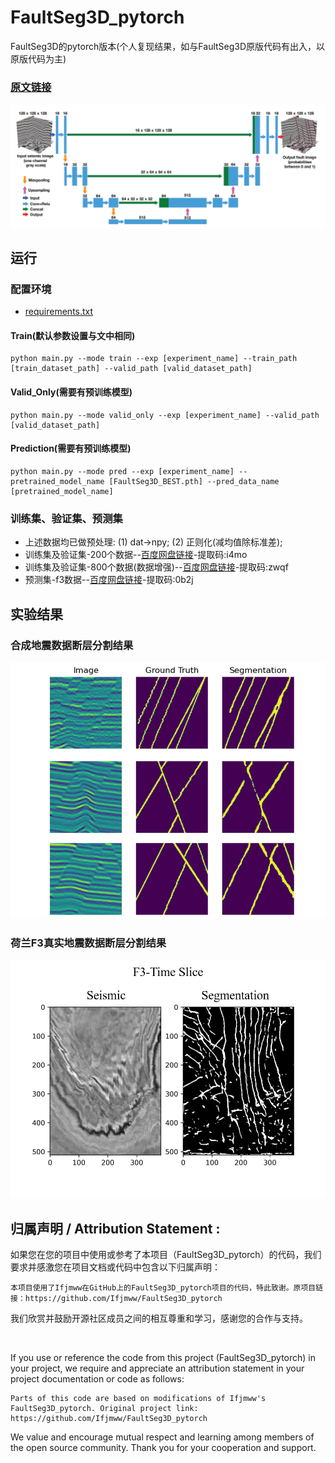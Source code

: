 # FaultSeg3D_pytorch
FaultSeg3D的pytorch版本(个人复现结果，如与FaultSeg3D原版代码有出入，以原版代码为主)

### [原文链接](http://cig.ustc.edu.cn/_upload/tpl/05/cd/1485/template1485/papers/wu2019FaultSeg3D.pdf)

![FaultSeg3D网络结构图](/docs/FaultSeg3D.png "FaultSeg3D")

## 运行
### 配置环境
* [requirements.txt](./requirements.txt)
#### Train(默认参数设置与文中相同)
```angular2html
python main.py --mode train --exp [experiment_name] --train_path [train_dataset_path] --valid_path [valid_dataset_path]
```
#### Valid_Only(需要有预训练模型)
```angular2html
python main.py --mode valid_only --exp [experiment_name] --valid_path [valid_dataset_path]
```
#### Prediction(需要有预训练模型)
```angular2html
python main.py --mode pred --exp [experiment_name] --pretrained_model_name [FaultSeg3D_BEST.pth] --pred_data_name [pretrained_model_name] 
```

### 训练集、验证集、预测集
* 上述数据均已做预处理: (1) dat->npy; (2) 正则化(减均值除标准差);
* 训练集及验证集-200个数据--[百度网盘链接](https://pan.baidu.com/s/10o848E2vMmjmi21xZBFRiw?pwd=i4mo)-提取码:i4mo 
* 训练集及验证集-800个数据(数据增强)--[百度网盘链接](https://pan.baidu.com/s/1PzsmRt9drnZI9J5GFOk9rw?pwd=zwqf)-提取码:zwqf 
* 预测集-f3数据--[百度网盘链接](https://pan.baidu.com/s/1iBnW94Yn2U0GQQF3-3pXOA?pwd=0b2j)-提取码:0b2j


## 实验结果
### 合成地震数据断层分割结果
![合成地震数据断层分割结果](/docs/合成数据结果.png "合成地震数据断层分割结果")
### 荷兰F3真实地震数据断层分割结果
![荷兰F3真实地震数据断层分割结果](/docs/F3结果.png "荷兰F3真实地震数据断层分割结果")

## 归属声明 / Attribution Statement :

如果您在您的项目中使用或参考了本项目（FaultSeg3D_pytorch）的代码，我们要求并感激您在项目文档或代码中包含以下归属声明：
```commandline
本项目使用了Ifjmww在GitHub上的FaultSeg3D_pytorch项目的代码，特此致谢。原项目链接：https://github.com/Ifjmww/FaultSeg3D_pytorch
```
我们欣赏并鼓励开源社区成员之间的相互尊重和学习，感谢您的合作与支持。

&nbsp;

If you use or reference the code from this project (FaultSeg3D_pytorch) in your project, we require and appreciate an attribution statement in your project documentation or code as follows:
```commandline
Parts of this code are based on modifications of Ifjmww's FaultSeg3D_pytorch. Original project link: https://github.com/Ifjmww/FaultSeg3D_pytorch
```
We value and encourage mutual respect and learning among members of the open source community. Thank you for your cooperation and support.